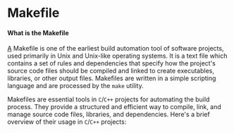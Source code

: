 # Makefile

#### **What is the Makefile** 
[A][3] Makefile is one of the earliest build automation tool of software projects, used primarily in Unix and Unix-like operating systems. It is a text file which contains a set of rules and dependencies that specify how the project's source code files should be compiled and linked to create executables, libraries, or other output files. Makefiles are written in a simple scripting language and are processed by the `make` utility.

Makefiles are essential tools in `C`/`C++` projects for automating the build process. They provide a structured and efficient way to compile, link, and manage source code files, libraries, and dependencies. Here's a brief overview of their usage in `C`/`C++` projects:


[1]: https://www.youtube.com/watch?v=GExnnTaBELk
[2]: https://www.learncpp.com/cpp-tutorial/header-files/
[3]: https://en.wikipedia.org/wiki/Build_automation

